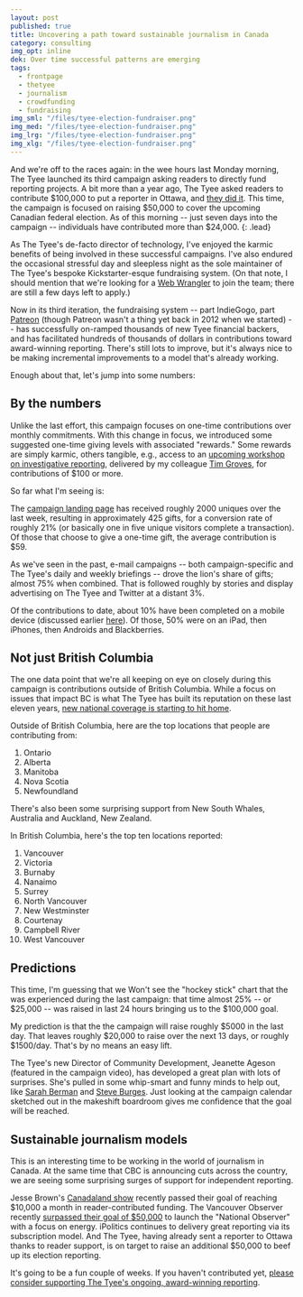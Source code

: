 ```yaml
---
layout: post
published: true
title: Uncovering a path toward sustainable journalism in Canada
category: consulting
img_opt: inline
dek: Over time successful patterns are emerging
tags: 
  - frontpage
  - thetyee
  - journalism
  - crowdfunding
  - fundraising
img_sml: "/files/tyee-election-fundraiser.png"
img_med: "/files/tyee-election-fundraiser.png"
img_lrg: "/files/tyee-election-fundraiser.png"
img_xlg: "/files/tyee-election-fundraiser.png"
---
```


And we're off to the races again: in the wee hours last Monday morning, The Tyee launched its third campaign asking readers to directly fund  reporting projects. A bit more than a year ago, The Tyee asked readers to contribute $100,000 to put a reporter in Ottawa, and [they did it](http://thetyee.ca/Tyeenews/2013/11/19/Tyee-National-Day-After/). This time, the campaign is focused on raising $50,000 to cover the upcoming Canadian federal election. As of this morning -- just seven days into the campaign -- individuals have contributed more than $24,000.
{: .lead}

As The Tyee's de-facto director of technology, I've enjoyed the karmic benefits of being involved in these successful campaigns. I've also endured the occasional stressful day and sleepless night as the sole maintainer of The Tyee's bespoke Kickstarter-esque fundraising system. (On that note, I should mention that we're looking for a [Web Wrangler](http://thetyee.ca/Jobs/Web-Wrangler/) to join the team; there are still a few days left to apply.)

Now in its third iteration, the fundraising system -- part IndieGogo, part [Patreon](https://www.patreon.com/) (though Patreon wasn't a thing yet back in 2012 when we started) -- has successfully on-ramped thousands of new Tyee financial backers, and has facilitated hundreds of thousands of dollars in contributions toward award-winning reporting. There's still lots to improve, but it's always nice to be making incremental improvements to a model that's already working.

Enough about that, let's jump into some numbers:

## By the numbers

Unlike the last effort, this campaign focuses on one-time contributions over monthly commitments. With this change in focus, we introduced some suggested one-time giving levels with associated "rewards." Some rewards are simply karmic, others tangible, e.g., access to an [upcoming workshop on investigative reporting](http://thetyee.ca/MasterClass/Spring2015/Tim-Groves/), delivered by my colleague [Tim Groves](https://twitter.com/TimMGroves), for contributions of $100 or more.

So far what I'm seeing is:

The [campaign landing page][support] has received roughly 2000 uniques over the last week, resulting in approximately 425 gifts, for a conversion rate of roughly 21% (or basically one in five unique visitors complete a transaction). Of those that choose to give a one-time gift, the average contribution is $59. 

As we've seen in the past, e-mail campaigns -- both campaign-specific and The Tyee's daily and weekly briefings -- drove the lion's share of gifts; almost 75% when combined. That is followed roughly by stories and display advertising on The Tyee and Twitter at a distant 3%.

Of the contributions to date, about 10% have been completed on a mobile device (discussed earlier [here](http://phillipadsmith.com/2013/12/anatomy-of-100000-how-1000-individuals-helped-to-take-the-tyee-national.html)). Of those, 50% were on an iPad, then iPhones, then Androids and Blackberries.

## Not just British Columbia

The one data point that we're all keeping on eye on closely during this campaign is contributions outside of British Columbia. While a focus on issues that impact BC is what The Tyee has built its reputation on these last eleven years, [new  national coverage is starting to hit home](http://thetyee.ca/National).

Outside of British Columbia, here are the top locations that people are contributing from:

1. Ontario
1. Alberta
1. Manitoba
1. Nova Scotia
1. Newfoundland

There's also been some surprising support from New South Whales, Australia and Auckland, New Zealand.

In British Columbia, here's the top ten locations reported:

1.	Vancouver
1.	Victoria
1.	Burnaby
1.	Nanaimo
1.	Surrey
1.	North Vancouver
1.	New Westminster
1.	Courtenay
1.	Campbell River
1.	West Vancouver

## Predictions

This time, I'm guessing that we Won't see the "hockey stick" chart that the was experienced during the last campaign: that time almost 25% -- or $25,000 -- was raised in last 24 hours bringing us to the $100,000 goal.

My prediction is that the the campaign will raise roughly $5000 in the last day. That leaves roughly $20,000 to raise over the next 13 days, or roughly $1500/day. That's by no means an easy lift.

The Tyee's new Director of Community Development, Jeanette Ageson (featured in the campaign video), has developed a great plan with lots of surprises. She's pulled in some whip-smart and funny minds to help out, like [Sarah Berman](http://thetyee.ca/Bios/Sarah_Berman/) and [Steve Burges](http://thetyee.ca/Bios/Steve_Burgess/). Just looking at the campaign calendar sketched out in the makeshift boardroom gives me confidence that the goal will be reached.

## Sustainable journalism models

This is an interesting time to be working in the world of journalism in Canada. At the same time that CBC is announcing cuts across the country, we are seeing some surprising surges of support for independent reporting. 

Jesse Brown's [Canadaland show](http://canadalandshow.com/) recently passed their goal of reaching $10,000 a month in reader-contributed funding. The Vancouver Observer recently [surpassed their goal of $50,000](https://www.kickstarter.com/projects/870712911/national-observer-reports-from-the-energy-battlegr) to launch the "National Observer" with a focus on energy. iPolitics continues to delivery great reporting via its subscription model. And The Tyee, having already sent a reporter to Ottawa thanks to reader support, is on target to raise an additional $50,000 to beef up its election reporting.

It's going to be a fun couple of weeks. If you haven't contributed yet, [please consider supporting The Tyee's ongoing, award-winning reporting][support].

[support]: http://support.thetyee.ca